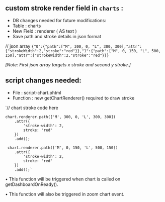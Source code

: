 custom stroke render field in `charts` :
-

* DB changes needed for future modifications:
* Table : charts
* New Field : renderer ( AS text )
* Save path and stroke details in json format

// json array
`{"0":{"path":["M", 300, 0, "L", 300, 300],"attr":{"strokeWidth":2,"stroke":"red"}},"1":{"path":["M", 0, 150, "L", 500, 150],"attr":{"strokeWidth":2,"stroke":"red"}}}`



_[Note: First json array targets x stroke and second y stroke.]_

script changes needed:
-

*  File : script-chart.phtml
*  Function : new getChartRenderer() required to draw stroke

`// chart stroke code here

	chart.renderer.path(['M', 300, 0, 'L', 300, 300])
        .attr({
            'stroke-width': 2,
            stroke: 'red'
        })
        .add();
        
     chart.renderer.path(['M', 0, 150, 'L', 500, 150])
        .attr({
            'stroke-width': 2,
            stroke: 'red'
        })
        .add();`
	

•	This function will be triggered when chart is called on getDashboardOnReady().

•	This function will also be triggered in zoom chart event.